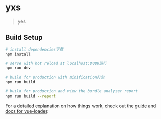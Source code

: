 # yxs

> yes

## Build Setup

``` bash
# install dependencies下载
npm install

# serve with hot reload at localhost:8080运行
npm run dev

# build for production with minification打包
npm run build

# build for production and view the bundle analyzer report
npm run build --report
```

For a detailed explanation on how things work, check out the [guide](http://vuejs-templates.github.io/webpack/) and [docs for vue-loader](http://vuejs.github.io/vue-loader).

